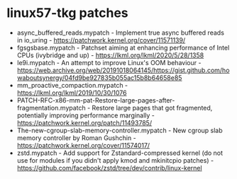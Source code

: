 # linux57-tkg patches

- async_buffered_reads.mypatch - Implement true async buffered reads in io_uring - https://patchwork.kernel.org/cover/11571139/
- fgsgsbase.mypatch - Patchset aiming at enhancing performance of Intel CPUs (ivybridge and up) - https://lkml.org/lkml/2020/5/28/1358
- le9i.mypatch - An attempt to improve Linux's OOM behaviour - https://web.archive.org/web/20191018064145/https://gist.github.com/howaboutsynergy/04fd9be927835b055ac15b8b64658e85
- mm_proactive_compaction.mypatch - https://lkml.org/lkml/2019/10/30/1076
- PATCH-RFC-x86-mm-pat-Restore-large-pages-after-fragmentation.mypatch - Restore large pages that got fragmented, potentially improving performance marginally - https://patchwork.kernel.org/patch/11493785/
- The-new-cgroup-slab-memory-controller.mypatch - New cgroup slab memory controller by Roman Gushchin - https://patchwork.kernel.org/cover/11574017/
- zstd.mypatch - Add support for Zstandard-compressed kernel (do not use for modules if you didn't apply kmod and mkinitcpio patches) - https://github.com/facebook/zstd/tree/dev/contrib/linux-kernel
